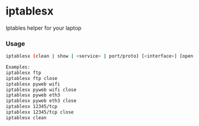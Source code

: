 iptablesx
=========

Iptables helper for your laptop


### Usage

```bash
iptablesx (clean | show | <service> | port/proto) [<interface>] [open | close]]

Examples:
iptablesx ftp
iptablesx ftp close
iptablesx pyweb wifi
iptablesx pyweb wifi close
iptablesx pyweb eth3
iptablesx pyweb eth3 close
iptablesx 12345/tcp
iptablesx 12345/tcp close
iptablesx clean
```

